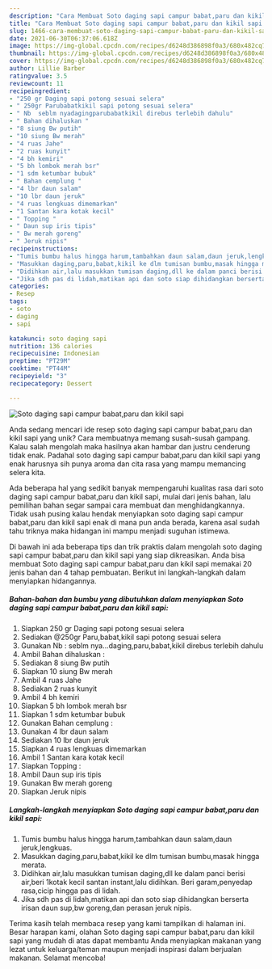 ```yaml
---
description: "Cara Membuat Soto daging sapi campur babat,paru dan kikil sapi Anti Gagal"
title: "Cara Membuat Soto daging sapi campur babat,paru dan kikil sapi Anti Gagal"
slug: 1466-cara-membuat-soto-daging-sapi-campur-babat-paru-dan-kikil-sapi-anti-gagal
date: 2021-06-30T06:37:06.618Z
image: https://img-global.cpcdn.com/recipes/d6248d386898f0a3/680x482cq70/soto-daging-sapi-campur-babatparu-dan-kikil-sapi-foto-resep-utama.jpg
thumbnail: https://img-global.cpcdn.com/recipes/d6248d386898f0a3/680x482cq70/soto-daging-sapi-campur-babatparu-dan-kikil-sapi-foto-resep-utama.jpg
cover: https://img-global.cpcdn.com/recipes/d6248d386898f0a3/680x482cq70/soto-daging-sapi-campur-babatparu-dan-kikil-sapi-foto-resep-utama.jpg
author: Lillie Barber
ratingvalue: 3.5
reviewcount: 11
recipeingredient:
- "250 gr Daging sapi potong sesuai selera"
- " 250gr Parubabatkikil sapi potong sesuai selera"
- " Nb  seblm nyadagingparubabatkikil direbus terlebih dahulu"
- " Bahan dihaluskan "
- "8 siung Bw putih"
- "10 siung Bw merah"
- "4 ruas Jahe"
- "2 ruas kunyit"
- "4 bh kemiri"
- "5 bh lombok merah bsr"
- "1 sdm ketumbar bubuk"
- " Bahan cemplung "
- "4 lbr daun salam"
- "10 lbr daun jeruk"
- "4 ruas lengkuas dimemarkan"
- "1 Santan kara kotak kecil"
- " Topping "
- " Daun sup iris tipis"
- " Bw merah goreng"
- " Jeruk nipis"
recipeinstructions:
- "Tumis bumbu halus hingga harum,tambahkan daun salam,daun jeruk,lengkuas."
- "Masukkan daging,paru,babat,kikil ke dlm tumisan bumbu,masak hingga merata."
- "Didihkan air,lalu masukkan tumisan daging,dll ke dalam panci berisi air,beri 1kotak kecil santan instant,lalu didihkan. Beri garam,penyedap rasa,cicip hingga pas di lidah."
- "Jika sdh pas di lidah,matikan api dan soto siap dihidangkan berserta irisan daun sup,bw goreng,dan perasan jeruk nipis."
categories:
- Resep
tags:
- soto
- daging
- sapi

katakunci: soto daging sapi 
nutrition: 136 calories
recipecuisine: Indonesian
preptime: "PT29M"
cooktime: "PT44M"
recipeyield: "3"
recipecategory: Dessert

---
```



![Soto daging sapi campur babat,paru dan kikil sapi](https://img-global.cpcdn.com/recipes/d6248d386898f0a3/680x482cq70/soto-daging-sapi-campur-babatparu-dan-kikil-sapi-foto-resep-utama.jpg)

Anda sedang mencari ide resep soto daging sapi campur babat,paru dan kikil sapi yang unik? Cara membuatnya memang susah-susah gampang. Kalau salah mengolah maka hasilnya akan hambar dan justru cenderung tidak enak. Padahal soto daging sapi campur babat,paru dan kikil sapi yang enak harusnya sih punya aroma dan cita rasa yang mampu memancing selera kita.



Ada beberapa hal yang sedikit banyak mempengaruhi kualitas rasa dari soto daging sapi campur babat,paru dan kikil sapi, mulai dari jenis bahan, lalu pemilihan bahan segar sampai cara membuat dan menghidangkannya. Tidak usah pusing kalau hendak menyiapkan soto daging sapi campur babat,paru dan kikil sapi enak di mana pun anda berada, karena asal sudah tahu triknya maka hidangan ini mampu menjadi suguhan istimewa.


Di bawah ini ada beberapa tips dan trik praktis dalam mengolah soto daging sapi campur babat,paru dan kikil sapi yang siap dikreasikan. Anda bisa membuat Soto daging sapi campur babat,paru dan kikil sapi memakai 20 jenis bahan dan 4 tahap pembuatan. Berikut ini langkah-langkah dalam menyiapkan hidangannya.

<!--inarticleads1-->

##### Bahan-bahan dan bumbu yang dibutuhkan dalam menyiapkan Soto daging sapi campur babat,paru dan kikil sapi:

1. Siapkan 250 gr Daging sapi potong sesuai selera
1. Sediakan  @250gr Paru,babat,kikil sapi potong sesuai selera
1. Gunakan  Nb : seblm nya...daging,paru,babat,kikil direbus terlebih dahulu
1. Ambil  Bahan dihaluskan :
1. Sediakan 8 siung Bw putih
1. Siapkan 10 siung Bw merah
1. Ambil 4 ruas Jahe
1. Sediakan 2 ruas kunyit
1. Ambil 4 bh kemiri
1. Siapkan 5 bh lombok merah bsr
1. Siapkan 1 sdm ketumbar bubuk
1. Gunakan  Bahan cemplung :
1. Gunakan 4 lbr daun salam
1. Sediakan 10 lbr daun jeruk
1. Siapkan 4 ruas lengkuas dimemarkan
1. Ambil 1 Santan kara kotak kecil
1. Siapkan  Topping :
1. Ambil  Daun sup iris tipis
1. Gunakan  Bw merah goreng
1. Siapkan  Jeruk nipis




<!--inarticleads2-->

##### Langkah-langkah menyiapkan Soto daging sapi campur babat,paru dan kikil sapi:

1. Tumis bumbu halus hingga harum,tambahkan daun salam,daun jeruk,lengkuas.
1. Masukkan daging,paru,babat,kikil ke dlm tumisan bumbu,masak hingga merata.
1. Didihkan air,lalu masukkan tumisan daging,dll ke dalam panci berisi air,beri 1kotak kecil santan instant,lalu didihkan. Beri garam,penyedap rasa,cicip hingga pas di lidah.
1. Jika sdh pas di lidah,matikan api dan soto siap dihidangkan berserta irisan daun sup,bw goreng,dan perasan jeruk nipis.




Terima kasih telah membaca resep yang kami tampilkan di halaman ini. Besar harapan kami, olahan Soto daging sapi campur babat,paru dan kikil sapi yang mudah di atas dapat membantu Anda menyiapkan makanan yang lezat untuk keluarga/teman maupun menjadi inspirasi dalam berjualan makanan. Selamat mencoba!
